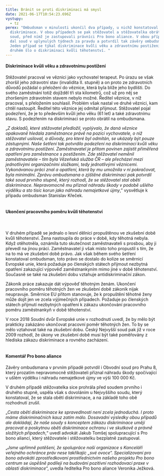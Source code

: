 ```yaml
---
title: Bránit se proti diskriminaci má smysl
date: 2021-06-17T10:54:23.696Z
vystupy:
  - tz
perex: "Ombudsman v minulosti ukončil dva případy, u nichž konstatoval zjištění
  diskriminace. V obou případech se pak stěžovatel a stěžovatelka obrátili na
  soud, před nímž je zastupovali právníci Pro bono aliance. V obou případech jim
  dal soud v uplynulých týdnech za pravdu a potvrdil tak závěry ombudsmana.
  Jeden případ se týkal diskriminace kvůli věku a zdravotnímu postižení, v
  druhém šlo o diskriminaci kvůli těhotenství. "
---
```

<h4>Diskriminace kvůli věku a zdravotnímu postižení</h4>
<h4></h4>
<p>Stěžovatel pracoval ve věznici jako vychovatel terapeut. Po úrazu se však zhoršil jeho zdravotní stav (invalidita II. stupně) a on proto ze zdravotních důvodů požádal o přeložení do věznice, která byla blíže jeho bydlišti. Do svého zaměstnání totiž dojížděl tři sta kilometrů, což už pro něj se zhoršeným zdravotním stavem nebylo možné. Ředitel věznice, v níž pracoval, s přeložením souhlasil. Problém však nastal ve druhé věznici, kam chtěl nastoupit. Ředitel této věznice jej odmítal přijmout. Stěžovatel pojal podezření, že je to především kvůli jeho věku (61 let) a také zdravotnímu stavu. S podezřením na diskriminaci se proto obrátil na ombudsmana.</p>
<p>„<em>Z dokladů, které stěžovatel předložil, vyplývalo, že daná věznice opakovaně hledala zaměstnance právě na pozici vychovatele, o niž stěžovatel usiloval, a důvody, pro které byl odmítán, se ukázaly být pouze zástupnými. Naše šetření tak potvrdilo podezření na diskriminaci kvůli věku a zdravotnímu postižení. Zaměstnavatel je přitom povinen zajistit přiměřená opatření pro zaměstnance s postižením. Zde stěžovatel neměnil zaměstnavatele – tím byla Vězeňská služba ČR – ale přecházel mezi jednotlivými organizačními složkami, tedy jednotlivými věznicemi. Vykonávanou práci znal a opatření, která by mu umožnila v ní pokračovat, byla minimální. Zprávu ombudsmana o zjištěné diskriminaci pak potvrdil také soud prvního stupně, který rozhodl, že se stěžovatel stal obětí diskriminace. Nepravomocně mu přiznal náhradu škody v podobě ušlého výdělku a sto tisíc korun jako náhradu nemajetkové újmy</em>,” vysvětluje k případu ombudsman Stanislav Křeček.<br>
<br data-tomark-pass=""></p>
<h4>Ukončení pracovního poměru kvůli těhotenství</h4>
<p><br data-tomark-pass=""><br>
V druhém případě se jednalo o lesní dělnici propuštěnou ve zkušební době kvůli těhotenství. Žena nastoupila do práce v době, kdy těhotná nebyla. Když otěhotněla, oznámila tuto skutečnost zaměstnavateli s prosbou, aby ji převedl na jinou práci. Zaměstnavatel ji však místo toho propustil s tím, že na to má ve zkušební době právo. Jak však během svého šetření konstatoval ombudsman, toto právo se dostalo do kolize se směrnicí Evropské unie, která požaduje po členských státech přijmout nezbytná opatření zakazující výpověď zaměstnankyním mimo jiné v době těhotenství. Současně se také na zkušební dobu vztahuje antidiskriminační zákon.</p>
<p>Zákoník práce zakazuje dát výpověď těhotným ženám. Ukončení pracovního poměru těhotných žen ve zkušební době zákoník nijak neupravuje. Směrnice EU přitom stanovuje, že k propuštění těhotné ženy může dojít jen ve zcela výjimečných případech. Požaduje po členských státech přijmutí nezbytných opatření k zákazu ukončování pracovního poměru zaměstnankyň v době těhotenství.</p>
<p>V roce 2018 Soudní dvůr Evropské unie v rozhodnutí uvedl, že by mělo být prakticky zakázáno ukončovat pracovní poměr těhotných žen. To by se mělo vztahovat také na zkušební dobu. Český Nejvyšší soud pak již v roce 2009 rozhodl, že úkony ve zkušební době musí být také poměřovány z hlediska zákazu diskriminace a rovného zacházení.<br>
<br data-tomark-pass=""></p>
<h4>Komentář Pro bono aliance</h4>
<h4></h4>
<p>Závěry ombudsmana v prvním případě potvrdil i Obvodní soud pro Prahu 8, který prozatím nepravomocně stěžovateli přiznal náhradu škody spočívající v ušlém výdělku i náhradu nemajetkové újmy ve výši 100 000 Kč.</p>
<p>V druhém případě stěžovatelka sice prohrála před soudem prvního i druhého stupně, uspěla však s dovoláním u Nejvyššího soudu, který konstatoval, že se stala obětí diskriminace, a na základě toho obě rozhodnutí zrušil.</p>
<p>„<em>Cesta obětí diskriminace ke spravedlnosti není zcela jednoduchá. I proto máme diskriminačních kauz zatím málo. Dosavadní výsledky obou případů ale dokládají, že naše soudy s konceptem zákazu diskriminace umějí pracovat a poskytnou oběti diskriminace ochranu i ve skutkově a právně složitých případech</em>,“ uvedl advokát Jakub Tomšej spolupracující s Pro bono aliancí, který stěžovatele i stěžovatelku bezplatně zastupoval.</p>
<p>„<em>Jsme upřímně potěšeni, že spolupráce naší organizace s Kanceláří veřejného ochránce práv nese takříkajíc „své ovoce“. Specializovaní pro bono advokáti zprostředkovaní prostřednictvím našeho projektu Pro bono centrum se úspěšně podílejí na budování pozitivní rozhodovací praxe v oblasti diskriminace</em>“, uvedla ředitelka Pro bono aliance Veronika Ježková.</p>
